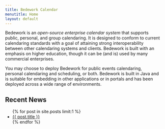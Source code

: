 ```yaml
---
title: Bedework Calendar
menutitle: Home
layout: default
---
```


Bedework is an *open-source enterprise calendar system* that supports public, personal, and group calendaring.
It is designed to conform to current calendaring standards with a goal of attaining strong interoperability
between other calendaring systems and clients. Bedework is built with an emphasis on higher education, though
it can be (and is) used by many commercial enterprises.

You may choose to deploy Bedework for public events calendaring, personal calendaring and
scheduling, or both. Bedework is built in Java and is suitable for embedding in other applications or in
portals and has been deployed across a wide range of environments.

## Recent News

<ul>
  {% for post in site.posts limit:1 %}
  <li>
    <a href="{{ post.url }}">{{ post.title }}</a>
  </li>
  {% endfor %}
</ul>